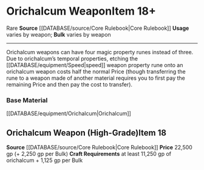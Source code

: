 ﻿---
id: '378'
item_category: Weapons
item_subcategory: Precious Material Weapons
level: '18'
name: Orichalcum Weapon
price: 22,500 gp (+ 2,250 gp per Bulk)
rarity: Rare
source: '[[DATABASE/source/Core Rulebook|Core Rulebook]]'
trait:
- '[[DATABASE/trait/Rare|Rare]]'
type: Item
usage: varies by weapon

---
# Orichalcum Weapon<span class="item-type">Item 18+</span>

<span class="trait-rare item-trait">Rare</span>
**Source** [[DATABASE/source/Core Rulebook|Core Rulebook]] 
**Usage** varies by weapon; **Bulk** varies by weapon

---
Orichalcum weapons can have four magic property runes instead of three. Due to orichalcum’s temporal properties, etching the [[DATABASE/equipment/Speed|speed]] weapon property rune onto an orichalcum weapon costs half the normal Price (though transferring the rune to a weapon made of another material requires you to first pay the remaining Price and then pay the cost to transfer).

### Base Material

[[DATABASE/equipment/Orichalcum|Orichalcum]]

## Orichalcum Weapon (High-Grade)<span class="item-type">Item 18</span>

**Source** [[DATABASE/source/Core Rulebook|Core Rulebook]] 
**Price** 22,500 gp (+ 2,250 gp per Bulk)
**Craft Requirements** at least 11,250 gp of orichalcum + 1,125 gp per Bulk